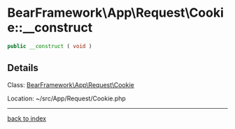 # BearFramework\App\Request\Cookie::__construct

```php
public __construct ( void )
```

## Details

Class: [BearFramework\App\Request\Cookie](bearframework.app.request.cookie.class.md)

Location: ~/src/App/Request/Cookie.php

---

[back to index](index.md)

